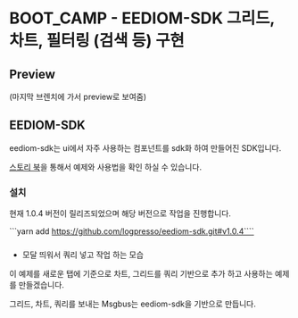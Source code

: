 # BOOT_CAMP - EEDIOM-SDK 그리드, 차트, 필터링 (검색 등) 구현

<!-- table sys_cpu_logs | search date("2019-10-28 10:41:16", "yyyy-MM-dd HH:mm:ss") <= field("_time") and date("2019-10-28 10:45:01", "yyyy-MM-dd HH:mm:ss") >= field("_time")   -->

<!--
class Dashboard<T = any[]> {
  col: number;
  row: number;
  widget: Widget;
  originalQuery: string;
  filteredQuery: string;
  records: T;
} -->

## Preview

(마지막 브렌치에 가서 preview로 보여줌)

## EEDIOM-SDK

eediom-sdk는 ui에서 자주 사용하는 컴포넌트를 sdk화 하여 만들어진 SDK입니다.

[스토리 북](https://logpresso.github.io/eediom-sdk/?path=/story/checkbox-%EC%B2%B4%ED%81%AC-%EB%B0%95%EC%8A%A4--%EA%B8%B0%EB%B3%B8-%EC%B2%B4%ED%81%AC-%EB%B0%95%EC%8A%A4)을 통해서 예제와 사용법을 확인 하실 수 있습니다.

### 설치

현재 1.0.4 버전이 릴리즈되었으며 해당 버전으로 작업을 진행합니다.

```yarn add https://github.com/logpresso/eediom-sdk.git#v1.0.4````

###

- 모달 띄워서 쿼리 넣고 작업 하는 모습

이 예제를 새로운 탭에 기준으로 차트, 그리드를 쿼리 기반으로 추가 하고 사용하는 예제를 만들겠습니다.

그리드, 차트, 쿼리를 보내는 Msgbus는 eediom-sdk을 기반으로 만듭니다.
